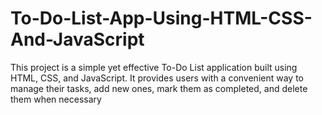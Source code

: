# To-Do-List-App-Using-HTML-CSS-And-JavaScript
This project is a simple yet effective To-Do List application built using HTML, CSS, and JavaScript. It provides users with a convenient way to manage their tasks, add new ones, mark them as completed, and delete them when necessary
